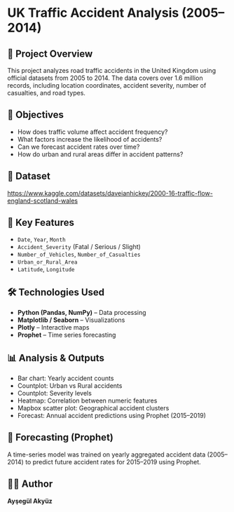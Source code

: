 # UK Traffic Accident Analysis (2005–2014)

## 📌 Project Overview

This project analyzes road traffic accidents in the United Kingdom using official datasets from 2005 to 2014. The data covers over 1.6 million records, including location coordinates, accident severity, number of casualties, and road types.

## 🎯 Objectives

- How does traffic volume affect accident frequency?
- What factors increase the likelihood of accidents?
- Can we forecast accident rates over time?
- How do urban and rural areas differ in accident patterns?

## 📁 Dataset

https://www.kaggle.com/datasets/daveianhickey/2000-16-traffic-flow-england-scotland-wales

## 🧪 Key Features

- `Date`, `Year`, `Month`
- `Accident_Severity` (Fatal / Serious / Slight)
- `Number_of_Vehicles`, `Number_of_Casualties`
- `Urban_or_Rural_Area`
- `Latitude`, `Longitude`

## 🛠️ Technologies Used

- **Python (Pandas, NumPy)** – Data processing  
- **Matplotlib / Seaborn** – Visualizations  
- **Plotly** – Interactive maps  
- **Prophet** – Time series forecasting  

## 📊 Analysis & Outputs

- Bar chart: Yearly accident counts
- Countplot: Urban vs Rural accidents
- Countplot: Severity levels
- Heatmap: Correlation between numeric features
- Mapbox scatter plot: Geographical accident clusters
- Forecast: Annual accident predictions using Prophet (2015–2019)

## 🧠 Forecasting (Prophet)

A time-series model was trained on yearly aggregated accident data (2005–2014) to predict future accident rates for 2015–2019 using Prophet.


## 👩‍💻 Author

**Ayşegül Akyüz**  



